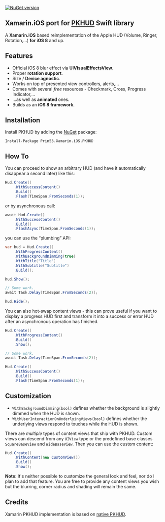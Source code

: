 [![NuGet version](https://badge.fury.io/nu/Prin53.Xamarin.iOS.PKHUD.svg)](https://badge.fury.io/nu/Prin53.Xamarin.iOS.PKHUD)
## Xamarin.iOS port for [PKHUD](https://github.com/pkluz/PKHUD) Swift library
A **Xamarin.iOS** based reimplementation of the Apple HUD (Volume, Ringer, Rotation,…) **for iOS 8** and up.
## Features
- Official iOS 8 blur effect via **UIVisualEffectsView**.
- Proper **rotation support**.
- Size / **Device agnostic**.
- Works on top of presented view controllers, alerts,...
- Comes with several *free* resources - Checkmark, Cross, Progress Indicator,…
- …as well as **animated** ones.
- Builds as an **iOS 8 framework**.

## Installation
Install PKHUD by adding the [NuGet](https://www.nuget.org/) package:
```
Install-Package Prin53.Xamarin.iOS.PKHUD
```
## How To
You can proceed to show an arbitrary HUD (and have it automatically disappear a second later) like this:
```cs
Hud.Create()
    .WithSuccessContent()
    .Build()
    .Flash(TimeSpan.FromSeconds(1));
```
_or_ by asynchronous call:
```cs
await Hud.Create()
    .WithSuccessContent()
    .Build()
    .FlashAsync(TimeSpan.FromSeconds(1));
```
you can use the “plumbing” API:
```cs
var hud = Hud.Create()
    .WithProgressContent()
    .WithBackgroundDimming(true)
    .WithTitle("Title")
    .WithSubtitle("Subtitle")
    .Build();

hud.Show();

// Some work.
await Task.Delay(TimeSpan.FromSeconds(2));

hud.Hide();
```

You can also hot-swap content views - this can prove useful if you want to display a progress HUD first and transform it into a success or error HUD after an asynchronous operation has finished.
```cs
Hud.Create()
    .WithProgressContent()
    .Build()
    .Show();

// Some work.
await Task.Delay(TimeSpan.FromSeconds(2));

Hud.Create()
    .WithSuccessContent()
    .Build()
    .Flash(TimeSpan.FromSeconds(1));
```
## Customization
- `WithBackgroundDimming(bool)` defines whether the background is slightly dimmed when the HUD is shown.
- `WithUserInteractionOnUnderlyingViews(bool)` defines whether the underlying views respond to touches while the HUD is shown.

There are _multiple_ types of content views that ship with PKHUD. Custom views can descend from any `UIView` type or the predefined base classes `SquareBaseView` and `WideBaseView`. Then you can use the custom content:
```cs
Hud.Create()
    .WithContent(new CustomView())
    .Build()
    .Show();
```

**Note**: It's neither possible to customize the general look and feel, nor do I plan to add that feature. You are free to provide any content views you wish but the blurring, corner radius and shading will remain the same.
## Credits
Xamarin PKHUD implementation is based on [native PKHUD](https://github.com/pkluz/PKHUD).

